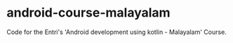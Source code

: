 # android-course-malayalam
Code for the Entri's 'Android development using kotlin - Malayalam' Course. 
